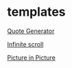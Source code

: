 # templates


[Quote Generator](https://simple-sifu.github.io/quote-generator/)

[Infinite scroll](https://simple-sifu.github.io/infinite-scroll/)

[Picture in Picture](https://simple-sifu.github.io/picture-in-picture/)

